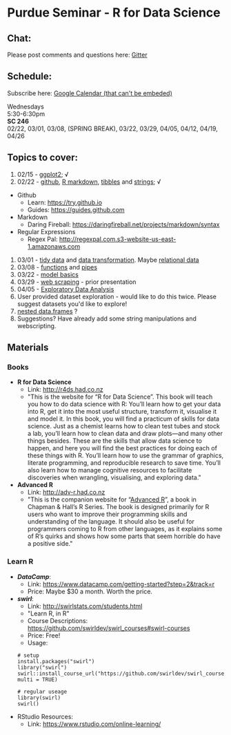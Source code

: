 # Purdue Seminar - R for Data Science

## Chat:

Please post comments and questions here: [Gitter](https://gitter.im/r4ds-purdue/Lobby?utm_source=share-link&utm_medium=link&utm_campaign=share-link)
 

## Schedule:

Subscribe here: [Google Calendar (that can't be embeded)](https://calendar.google.com/calendar/embed?src=4aiemu59kqid73n3dkojvt9ics%40group.calendar.google.com&ctz=America/New_York&mode=AGENDA)


Wednesdays<br/>
5:30-6:30pm <br/>
**SC 246** <br/>
02/22, 03/01, 03/08, (SPRING BREAK), 03/22, 03/29, 04/05, 04/12, 04/19, 04/26

## Topics to cover:

1. 02/15 - [ggplot2](http://r4ds.had.co.nz/data-visualisation.html); √
1. 02/22 - [github](https://desktop.github.com), [R markdown](http://r4ds.had.co.nz/r-markdown.html), [tibbles](http://r4ds.had.co.nz/tibbles.html) and [strings](http://r4ds.had.co.nz/strings.html); √
  * Github
      * Learn: https://try.github.io
      * Guides: https://guides.github.com
  * Markdown
      * Daring Fireball: https://daringfireball.net/projects/markdown/syntax
  * Regular Expressions
      * Regex Pal: http://regexpal.com.s3-website-us-east-1.amazonaws.com
1. 03/01 - [tidy data](http://r4ds.had.co.nz/tidy-data.html) and [data transformation](http://r4ds.had.co.nz/transform.html). Maybe [relational data](http://r4ds.had.co.nz/relational-data.html)
1. 03/08 - [functions](http://r4ds.had.co.nz/functions.html) and [pipes](http://r4ds.had.co.nz/pipes.html)
1. 03/22 - [model basics](http://r4ds.had.co.nz/model-basics.html)
1. 03/29 - [web scraping](https://github.com/schloerke/presentation-2015_10_20-web_scraping/blob/master/Web%20scraping.pdf) - prior presentation
1. 04/05 - [Exploratory Data Analysis](http://r4ds.had.co.nz/exploratory-data-analysis.html)
1. User provided dataset exploration - would like to do this twice.  Please suggest datasets you'd like to explore!
1. [nested data.frames](http://r4ds.had.co.nz/many-models.html#list-columns-1) ?
1. Suggestions? Have already add some string manipulations and webscripting.



## Materials

### Books

* **R for Data Science**
    * Link: http://r4ds.had.co.nz
    * "This is the website for “R for Data Science”. This book will teach you how to do data science with R: You’ll learn how to get your data into R, get it into the most useful structure, transform it, visualise it and model it. In this book, you will find a practicum of skills for data science. Just as a chemist learns how to clean test tubes and stock a lab, you’ll learn how to clean data and draw plots—and many other things besides. These are the skills that allow data science to happen, and here you will find the best practices for doing each of these things with R. You’ll learn how to use the grammar of graphics, literate programming, and reproducible research to save time. You’ll also learn how to manage cognitive resources to facilitate discoveries when wrangling, visualising, and exploring data."
* **Advanced R**
    * Link: http://adv-r.had.co.nz
    * "This is the companion website for “[Advanced R](http://amzn.com/1466586966?tag=devtools-20)”, a book in Chapman & Hall’s R Series. The book is designed primarily for R users who want to improve their programming skills and understanding of the language. It should also be useful for programmers coming to R from other languages, as it explains some of R’s quirks and shows how some parts that seem horrible do have a positive side."
    
    
### Learn R

* ***DataCamp***: 
  * Link: https://www.datacamp.com/getting-started?step=2&track=r
  * Price: Maybe $30 a month.  Worth the price.
* ***swirl***:
  * Link: http://swirlstats.com/students.html
  * "Learn R, in R"
  * Course Descriptions: https://github.com/swirldev/swirl_courses#swirl-courses
  * Price: Free!
  * Usage:
  ```{r}
  # setup
  install.packages("swirl")
  library("swirl")
  swirl::install_course_url("https://github.com/swirldev/swirl_courses/archive/master.zip", multi = TRUE)
  
  # regular useage
  library(swirl)
  swirl()
  ```
* RStudio Resources:
  * Link: https://www.rstudio.com/online-learning/
